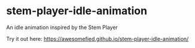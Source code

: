# stem-player-idle-animation
An idle animation inspired by the Stem Player

Try it out here:
https://awesomefied.github.io/stem-player-idle-animation/
